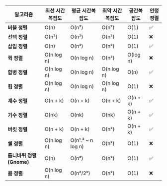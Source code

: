 | 알고리즘               | 최선 시간복잡도   | 평균 시간복잡도          | 최악 시간복잡도   | 공간복잡도    | 안정 정렬 |
| ------------------ | ---------- | ----------------- | ---------- | -------- | ----- |
| **버블 정렬**          | O(n)       | O(n²)             | O(n²)      | O(1)     | ✅     |
| **선택 정렬**          | O(n²)      | O(n²)             | O(n²)      | O(1)     | ❌     |
| **삽입 정렬**          | O(n)       | O(n²)             | O(n²)      | O(1)     | ✅     |
| **퀵 정렬**           | O(n log n) | O(n log n)        | O(n²)      | O(log n) | ❌     |
| **합병 정렬**          | O(n log n) | O(n log n)        | O(n log n) | O(n)     | ✅     |
| **힙 정렬**           | O(n log n) | O(n log n)        | O(n log n) | O(1)     | ❌     |
| **계수 정렬**          | O(n + k)   | O(n + k)          | O(n + k)   | O(n + k) | ✅     |
| **기수 정렬**          | O(nk)      | O(nk)             | O(nk)      | O(n + k) | ✅     |
| **버킷 정렬**          | O(n + k)   | O(n + k)          | O(n²)      | O(n + k) | ✅     |
| **쉘 정렬**           | O(n log n) | O(n¹․³ ~ n log n) | O(n²)      | O(1)     | ❌     |
| **톱니바퀴 정렬(Gnome)** | O(n)       | O(n²)             | O(n²)      | O(1)     | ✅     |
| **콤 정렬**           | O(n log n) | O(n²/2ᵏ)          | O(n²)      | O(1)     | ❌     |
